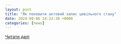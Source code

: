 ```yaml
---
layout: post
title: "Як поновити актовий запис цивільного стану"
date: 2024-08-06 14:22:38 +0000
categories: [news]
---
```


[Читати далі](https://sed-rada.gov.ua/novini/yak-ponoviti-aktoviy-zapis-civilnogo-stanu_06-08-2024)
